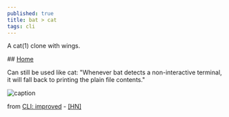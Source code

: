 ```yaml
---
published: true
title: bat > cat
tags: cli
---
```

A cat(1) clone with wings. 

## [Home](https://github.com/sharkdp/bat)

Can still be used like cat: "Whenever bat detects a non-interactive terminal, it will fall back to printing the plain file contents." 

![caption](https://camo.githubusercontent.com/9d3d89364f2cc83ace8f29646a6236bc15ea1da0/68747470733a2f2f696d6775722e636f6d2f724773646e44652e706e67)

from [CLI: improved](https://remysharp.com/2018/08/23/cli-improved) - [\[HN\]](https://news.ycombinator.com/item?id=17874718)
